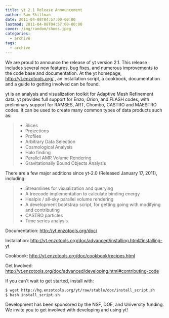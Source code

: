 ```yaml
---
title: yt 2.1 Release Announcement
author: Sam Skillman
date: 2011-04-08T04:57:00-00:00
lastmod: 2011-04-08T04:57:00-00:00
cover: /img/random/shoes.jpeg
categories:
  - archive
tags:
  - archive
---
```

We are proud to announce the release of yt version 2.1. This release
includes several new features, bug fixes, and numerous improvements to
the code base and documentation. At the yt homepage,
<http://yt.enzotools.org/> , an installation script, a cookbook,
documentation and a guide to getting involved can be found.

yt is an analysis and visualization toolkit for Adaptive Mesh Refinement
data. yt provides full support for Enzo, Orion, and FLASH codes, with
preliminary support for RAMSES, ART, Chombo, CASTRO and MAESTRO codes.
It can be used to create many common types of data products such as:

> -   Slices
> -   Projections
> -   Profiles
> -   Arbitrary Data Selection
> -   Cosmological Analysis
> -   Halo finding
> -   Parallel AMR Volume Rendering
> -   Gravitationally Bound Objects Analysis

There are a few major additions since yt-2.0 (Released January 17,
2011), including:

> -   Streamlines for visualization and querying
> -   A treecode implementation to calculate binding energy
> -   Healpix / all-sky parallel volume rendering
> -   A development bootstrap script, for getting going with modifying
>     and contributing
> -   CASTRO particles
> -   Time series analysis

Documentation: <http://yt.enzotools.org/doc/>

Installation:
<http://yt.enzotools.org/doc/advanced/installing.html#installing-yt>

Cookbook: <http://yt.enzotools.org/doc/cookbook/recipes.html>

Get Involved:
<http://yt.enzotools.org/doc/advanced/developing.html#contributing-code>

If you can't wait to get started, install with:

``` bash
$ wget http://hg.enzotools.org/yt/raw/stable/doc/install_script.sh
$ bash install_script.sh
```

Development has been sponsored by the NSF, DOE, and University funding.
We invite you to get involved with developing and using yt!
